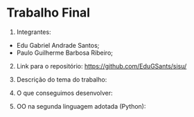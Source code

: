 # Trabalho Final

1. Integrantes:
  -  Edu Gabriel Andrade Santos;
  -  Paulo Guilherme Barbosa Ribeiro;

2. Link para o repositório: https://github.com/EduGSants/sisu/

3. Descrição do tema do trabalho:

4. O que conseguimos desenvolver:

5. OO na segunda linguagem adotada (Python):
